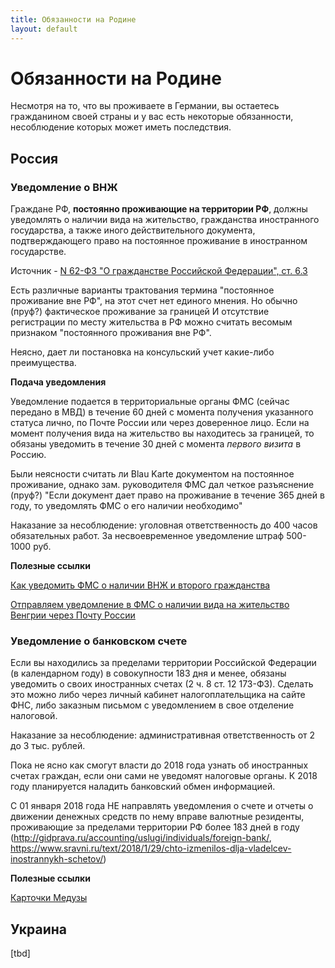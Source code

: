 ```yaml
---
title: Обязанности на Родине
layout: default
---
```


# Обязанности на Родине

Несмотря на то, что вы проживаете в Германии, вы остаетесь гражданином своей страны и у вас есть некоторые обязанности, несоблюдение которых может иметь последствия.

## Россия

### Уведомление о ВНЖ
Граждане РФ, **постоянно проживающие на территории РФ**, должны уведомлять о наличии вида на жительство, гражданства иностранного государства, а также иного действительного документа, подтверждающего право на постоянное проживание в иностранном государстве.

Источник - [N 62-ФЗ "О гражданстве Российской Федерации", ст. 6.3](http://www.consultant.ru/document/cons_doc_LAW_36927/85ccbff71854900d7c7a24c37ad43f0ab2fc3dfa/)

Есть различные варианты трактования термина "постоянное проживание вне РФ", на этот счет нет единого мнения. Но обычно (пруф?) фактическое проживание за границей И отсутствие регистрации по месту жительства в РФ можно считать весомым признаком "постоянного проживания вне РФ". 

Неясно, дает ли постановка на консульский учет какие-либо преимущества.

**Подача уведомления**

Уведомление подается в  территориальные органы ФМС (сейчас передано в МВД) в течение 60 дней с момента получения указанного статуса лично, по Почте России или через доверенное лицо. Если на момент получения вида на жительство вы находитесь за границей, то обязаны уведомить в течение 30 дней с момента *первого визита* в Россию.

Были неясности считать ли Blau Karte документом на постоянное проживание, однако зам. руководителя ФМС дал четкое разъяснение (пруф?) 
"Если документ дает право на проживание в течение 365 дней в году, то уведомлять ФМС о его наличии необходимо"

Наказание за несоблюдение: уголовная ответственность до 400 часов обязательных работ. За несвоевременное уведомление штраф 500-1000 руб.

**Полезные ссылки**

[Как уведомить ФМС о наличии ВНЖ и второго гражданства](http://prian.ru/pub/31733.html)

[Отправляем уведомление в ФМС о наличии вида на жительство Венгрии через Почту России](http://www.my-vengria.ru/2015/03/29/отправляем-уведомление-фмс-о-наличии-вида-на-жительство-венгрии-через-почту-россии/)

### Уведомление о банковском счете
Если вы находились за пределами территории Российской Федерации (в календарном году) в совокупности 183 дня и менее, обязаны уведомить о своих иностранных счетах (2 ч. 8 ст. 12 173-ФЗ).
Сделать это можно либо через личный кабинет налогоплательщика на сайте ФНС, либо заказным письмом с уведомлением в свое отделение налоговой.

Наказание за несоблюдение: административная ответственность от 2 до 3 тыс. рублей.

Пока не ясно как смогут власти до 2018 года узнать об иностранных счетах граждан, если они сами не уведомят налоговые органы.
К 2018 году планируется наладить банковский обмен информацией.

С 01 января 2018 года НЕ направлять уведомления о счете и отчеты о движении денежных средств по нему вправе валютные резиденты, проживающие за пределами территории РФ более 183 дней в году (http://gidprava.ru/accounting/uslugi/individuals/foreign-bank/, https://www.sravni.ru/text/2018/1/29/chto-izmenilos-dlja-vladelcev-inostrannykh-schetov/)

**Полезные ссылки**

[Карточки Медузы](https://meduza.io/cards/u-menya-est-schet-v-inostrannom-banke-o-nem-nado-soobschat-v-rossiyskuyu-nalogovuyu-nado)


## Украина
[tbd]
